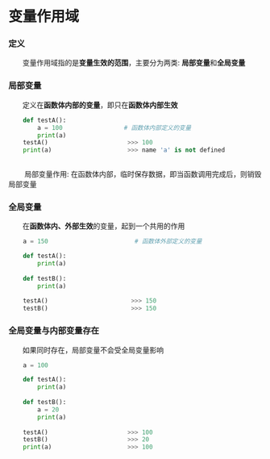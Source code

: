 # 变量作用域
### 定义
&emsp;&emsp;变量作用域指的是**变量生效的范围**，主要分为两类: **局部变量**和**全局变量**

### 局部变量
&emsp;&emsp;定义在**函数体内部的变量**，即只在**函数体内部生效**

```python
    def testA():
        a = 100                 # 函数体内部定义的变量
        print(a)
    testA()                      >>> 100
    print(a)                     >>> name 'a' is not defined
        

```
&emsp;&emsp; 局部变量作用: 在函数体内部，临时保存数据，即当函数调用完成后，则销毁局部变量

### 全局变量
&emsp;&emsp;在**函数体内、外部生效**的变量，起到一个共用的作用


```python
    a = 150                        # 函数体外部定义的变量         

    def testA():
        print(a)
    
    def testB():
        print(a)
    
    testA()                       >>> 150
    testB()                       >>> 150

```

### 全局变量与内部变量存在
&emsp;&emsp;如果同时存在，局部变量不会受全局变量影响


```python
    a = 100

    def testA():
        print(a)
    
    def testB():
        a = 20
        print(a)
    
    testA()                      >>> 100
    testB()                      >>> 20
    print(a)                     >>> 100

```






